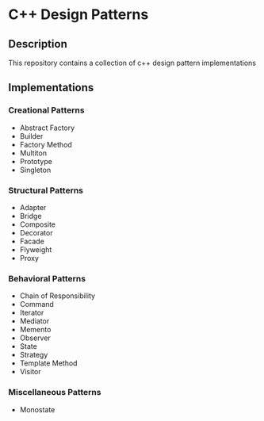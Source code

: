 # C++ Design Patterns
## Description
This repository contains a collection of c++ design pattern implementations
## Implementations

### Creational Patterns
* Abstract Factory
* Builder
* Factory Method
* Multiton
* Prototype
* Singleton
### Structural Patterns
* Adapter
* Bridge
* Composite
* Decorator
* Facade
* Flyweight
* Proxy
### Behavioral Patterns
* Chain of Responsibility
* Command
* Iterator
* Mediator
* Memento
* Observer
* State
* Strategy
* Template Method
* Visitor
### Miscellaneous Patterns
* Monostate